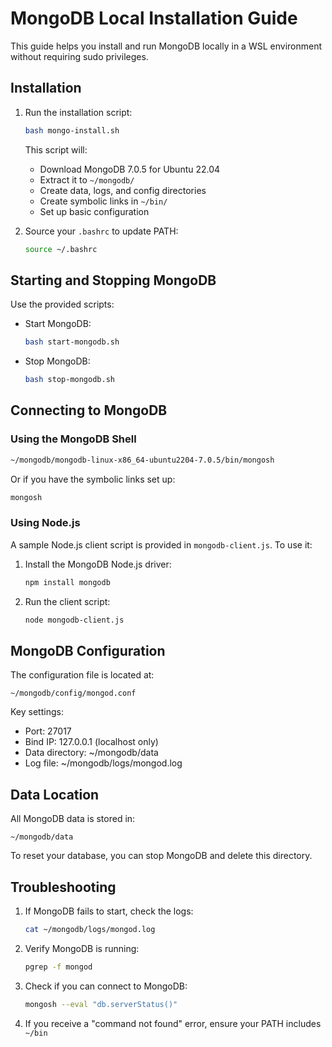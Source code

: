 # MongoDB Local Installation Guide

This guide helps you install and run MongoDB locally in a WSL environment without requiring sudo privileges.

## Installation

1. Run the installation script:
   ```bash
   bash mongo-install.sh
   ```

   This script will:
   - Download MongoDB 7.0.5 for Ubuntu 22.04
   - Extract it to `~/mongodb/`
   - Create data, logs, and config directories
   - Create symbolic links in `~/bin/`
   - Set up basic configuration

2. Source your `.bashrc` to update PATH:
   ```bash
   source ~/.bashrc
   ```

## Starting and Stopping MongoDB

Use the provided scripts:

- Start MongoDB:
  ```bash
  bash start-mongodb.sh
  ```

- Stop MongoDB:
  ```bash
  bash stop-mongodb.sh
  ```

## Connecting to MongoDB

### Using the MongoDB Shell

```bash
~/mongodb/mongodb-linux-x86_64-ubuntu2204-7.0.5/bin/mongosh
```

Or if you have the symbolic links set up:

```bash
mongosh
```

### Using Node.js

A sample Node.js client script is provided in `mongodb-client.js`. To use it:

1. Install the MongoDB Node.js driver:
   ```bash
   npm install mongodb
   ```

2. Run the client script:
   ```bash
   node mongodb-client.js
   ```

## MongoDB Configuration

The configuration file is located at:
```
~/mongodb/config/mongod.conf
```

Key settings:
- Port: 27017
- Bind IP: 127.0.0.1 (localhost only)
- Data directory: ~/mongodb/data
- Log file: ~/mongodb/logs/mongod.log

## Data Location

All MongoDB data is stored in:
```
~/mongodb/data
```

To reset your database, you can stop MongoDB and delete this directory.

## Troubleshooting

1. If MongoDB fails to start, check the logs:
   ```bash
   cat ~/mongodb/logs/mongod.log
   ```

2. Verify MongoDB is running:
   ```bash
   pgrep -f mongod
   ```

3. Check if you can connect to MongoDB:
   ```bash
   mongosh --eval "db.serverStatus()"
   ```

4. If you receive a "command not found" error, ensure your PATH includes `~/bin`